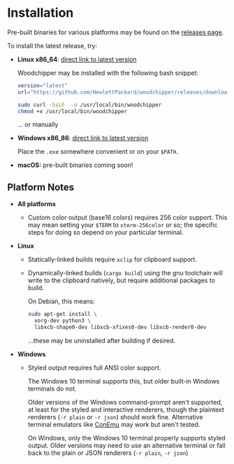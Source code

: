 # Installation

Pre-built binaries for various platforms may be found on the
[releases page][releases].

To install the latest release, try:

 * **Linux x86_64**: [direct link to latest version][linux]

   Woodchipper may be installed with the following bash snippet:
   ```bash
   version="latest"
   url="https://github.com/HewlettPackard/woodchipper/releases/download/$version/woodchipper-x86_64-unknown-linux-musl"

   sudo curl -SsLF  -o /usr/local/bin/woodchipper
   chmod +x /usr/local/bin/woodchipper
   ```

   ... or manually 
 * **Windows x86_86**: [direct link to latest version][windows]

   Place the `.exe` somewhere convenient or on your `$PATH`.

 * **macOS:** pre-built binaries coming soon!

[releases]: https://github.com/HewlettPackard/woodchipper/releases
[linux]: https://github.com/HewlettPackard/woodchipper/releases/download/latest/woodchipper-x86_64-unknown-linux-musl
[windows]: https://github.com/HewlettPackard/woodchipper/releases/download/latest/woodchipper-x86_64-pc-windows-gnu.exe

## Platform Notes

 * **All platforms**
   * Custom color output (base16 colors) requires 256 color support. This may
     mean setting your `$TERM` to `xterm-256color` or so; the specific steps
     for doing so depend on your particular terminal.

 * **Linux**
   * Statically-linked builds require `xclip` for clipboard support.
   * Dynamically-linked builds (`cargo build`) using the gnu toolchain will
     write to the clipboard natively, but require additional packages to build.

     On Debian, this means:

     ```bash
     sudo apt-get install \
       xorg-dev python3 \
       libxcb-shape0-dev libxcb-xfixes0-dev libxcb-render0-dev
     ```

     ...these may be uninstalled after building if desired.

 * **Windows**
   * Styled output requires full ANSI color support.

     The Windows 10 terminal supports this, but older built-in Windows
     terminals do not.

     Older versions of the Windows command-prompt aren't supported, at least
     for the styled and interactive renderers, though the plaintext renderers
     (`-r plain` or `-r json`) should work fine. Alternative terminal emulators
     like [ConEmu] may work but aren't tested.
 
     On Windows, only the Windows 10 terminal properly supports styled output.
     Older versions may need to use an alternative terminal or fall back to the
     plain or JSON renderers (`-r plain`, `-r json`)
 
[ConEmu]: https://github.com/Maximus5/ConEmu

   



